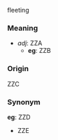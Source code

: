 fleeting
### Meaning
+ _adj_: ZZA
    + __eg__: ZZB

### Origin

ZZC

### Synonym

__eg__: ZZD

+ ZZE



